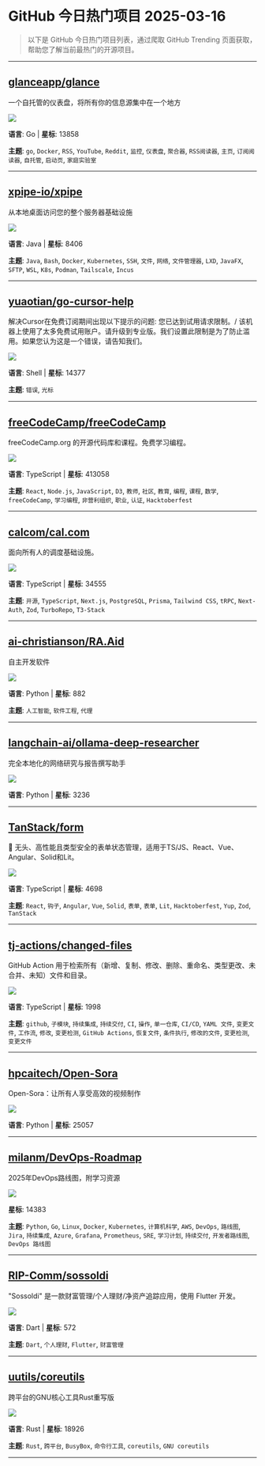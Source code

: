 # GitHub 今日热门项目  2025-03-16

> 以下是 GitHub 今日热门项目列表，通过爬取 GitHub Trending 页面获取，帮助您了解当前最热门的开源项目。

---

## [glanceapp/glance](https://github.com/glanceapp/glance)

一个自托管的仪表盘，将所有你的信息源集中在一个地方

![](https://github.com/glanceapp/glance/raw/main/docs/images/readme-main-image.png)

**语言**: Go | **星标**: 13858

**主题**: `go`, `Docker`, `RSS`, `YouTube`, `Reddit`, `监控`, `仪表盘`, `聚合器`, `RSS阅读器`, `主页`, `订阅阅读器`, `自托管`, `启动页`, `家庭实验室`

---

## [xpipe-io/xpipe](https://github.com/xpipe-io/xpipe)

从本地桌面访问您的整个服务器基础设施

![](https://github.com/xpipe-io/.github/raw/main/img/banner.png)

**语言**: Java | **星标**: 8406

**主题**: `Java`, `Bash`, `Docker`, `Kubernetes`, `SSH`, `文件`, `网络`, `文件管理器`, `LXD`, `JavaFX`, `SFTP`, `WSL`, `K8s`, `Podman`, `Tailscale`, `Incus`

---

## [yuaotian/go-cursor-help](https://github.com/yuaotian/go-cursor-help)

解决Cursor在免费订阅期间出现以下提示的问题: 您已达到试用请求限制。/ 该机器上使用了太多免费试用账户。请升级到专业版。我们设置此限制是为了防止滥用。如果您认为这是一个错误，请告知我们。

![](https://camo.githubusercontent.com/903306917af77398445399f3b74593a45721850e3ab499c6dad2355501fcc5df/68747470733a2f2f696d672e736869656c64732e696f2f6769746875622f762f72656c656173652f7975616f7469616e2f676f2d637572736f722d68656c703f7374796c653d666c61742d737175617265266c6f676f3d67697468756226636f6c6f723d626c7565)

**语言**: Shell | **星标**: 14377

**主题**: `错误`, `光标`

---

## [freeCodeCamp/freeCodeCamp](https://github.com/freeCodeCamp/freeCodeCamp)

freeCodeCamp.org 的开源代码库和课程。免费学习编程。

![](https://camo.githubusercontent.com/9f8a151d3c7a2faa784ff98bfdbb252d182eddb10e461666954f72aefc29c290/68747470733a2f2f63646e2e66726565636f646563616d702e6f72672f706c6174666f726d2f756e6976657273616c2f6663635f62616e6e65725f6e65772e706e67)

**语言**: TypeScript | **星标**: 413058

**主题**: `React`, `Node.js`, `JavaScript`, `D3`, `教师`, `社区`, `教育`, `编程`, `课程`, `数学`, `freeCodeCamp`, `学习编程`, `非营利组织`, `职业`, `认证`, `Hacktoberfest`

---

## [calcom/cal.com](https://github.com/calcom/cal.com)

面向所有人的调度基础设施。

![](https://user-images.githubusercontent.com/8019099/210054112-5955e812-a76e-4160-9ddd-58f2c72f1cce.png)

**语言**: TypeScript | **星标**: 34555

**主题**: `开源`, `TypeScript`, `Next.js`, `PostgreSQL`, `Prisma`, `Tailwind CSS`, `tRPC`, `Next-Auth`, `Zod`, `TurboRepo`, `T3-Stack`

---

## [ai-christianson/RA.Aid](https://github.com/ai-christianson/RA.Aid)

自主开发软件

![](https://github.com/ai-christianson/RA.Aid/raw/master/assets/logo-black-transparent.png)

**语言**: Python | **星标**: 882

**主题**: `人工智能`, `软件工程`, `代理`

---

## [langchain-ai/ollama-deep-researcher](https://github.com/langchain-ai/ollama-deep-researcher)

完全本地化的网络研究与报告撰写助手

![](https://private-user-images.githubusercontent.com/122662504/393983073-4308ee9c-abf3-4abb-9d1e-83e7c2c3f187.png?jwt=eyJhbGciOiJIUzI1NiIsInR5cCI6IkpXVCJ9.eyJpc3MiOiJnaXRodWIuY29tIiwiYXVkIjoicmF3LmdpdGh1YnVzZXJjb250ZW50LmNvbSIsImtleSI6ImtleTUiLCJleHAiOjE3NDIxMzA1NjEsIm5iZiI6MTc0MjEzMDI2MSwicGF0aCI6Ii8xMjI2NjI1MDQvMzkzOTgzMDczLTQzMDhlZTljLWFiZjMtNGFiYi05ZDFlLTgzZTdjMmMzZjE4Ny5wbmc_WC1BbXotQWxnb3JpdGhtPUFXUzQtSE1BQy1TSEEyNTYmWC1BbXotQ3JlZGVudGlhbD1BS0lBVkNPRFlMU0E1M1BRSzRaQSUyRjIwMjUwMzE2JTJGdXMtZWFzdC0xJTJGczMlMkZhd3M0X3JlcXVlc3QmWC1BbXotRGF0ZT0yMDI1MDMxNlQxMzA0MjFaJlgtQW16LUV4cGlyZXM9MzAwJlgtQW16LVNpZ25hdHVyZT02NTNkYjRhMjA1YjkxZDkxMGJjNTVlMjA1YTg3MTQyODE0YmNlNGJiNTc0YjZiNmI3MDQ0NmU3OGQ2YTExNTc2JlgtQW16LVNpZ25lZEhlYWRlcnM9aG9zdCJ9.xPaDGyEonsMwW9s_sn4gkcah8lz9_Ruc-SFm_8eTG2Q)

**语言**: Python | **星标**: 3236

---

## [TanStack/form](https://github.com/TanStack/form)

🤖 无头、高性能且类型安全的表单状态管理，适用于TS/JS、React、Vue、Angular、Solid和Lit。

![](https://github.com/TanStack/form/raw/main/media/repo-header.png)

**语言**: TypeScript | **星标**: 4698

**主题**: `React`, `钩子`, `Angular`, `Vue`, `Solid`, `表单`, `表单`, `Lit`, `Hacktoberfest`, `Yup`, `Zod`, `TanStack`

---

## [tj-actions/changed-files](https://github.com/tj-actions/changed-files)

GitHub Action 用于检索所有（新增、复制、修改、删除、重命名、类型更改、未合并、未知）文件和目录。

![](https://camo.githubusercontent.com/b77f39c8be354893e702dc451d8f56d80230a37d457e4cd96fcbfdce6d86d3e1/68747470733a2f2f696d672e736869656c64732e696f2f656e64706f696e743f7374796c653d666f722d7468652d62616467652675726c3d6874747073253341253246253246757365642d62792e76657263656c2e6170702532466170692532466769746875622d616374696f6e73253246757365642d6279253346616374696f6e253344746a2d616374696f6e732532466368616e6765642d66696c65732532367061636b6167655f69642533445547466a6132466e5a5330794f5451794e5455344d446b35253236626164676525334474727565)

**语言**: TypeScript | **星标**: 1998

**主题**: `github`, `子模块`, `持续集成`, `持续交付`, `CI`, `操作`, `单一仓库`, `CI/CD`, `YAML 文件`, `变更文件`, `工作流`, `修改`, `变更检测`, `GitHub Actions`, `恢复文件`, `条件执行`, `修改的文件`, `变更检测`, `变更文件`

---

## [hpcaitech/Open-Sora](https://github.com/hpcaitech/Open-Sora)

Open-Sora：让所有人享受高效的视频制作

![](https://github.com/hpcaitech/Open-Sora-Demo/raw/main/readme/icon.png)

**语言**: Python | **星标**: 25057

---

## [milanm/DevOps-Roadmap](https://github.com/milanm/DevOps-Roadmap)

2025年DevOps路线图，附学习资源

![](https://github.com/milanm/DevOps-Roadmap/raw/master/patreon.png)

**星标**: 14383

**主题**: `Python`, `Go`, `Linux`, `Docker`, `Kubernetes`, `计算机科学`, `AWS`, `DevOps`, `路线图`, `Jira`, `持续集成`, `Azure`, `Grafana`, `Prometheus`, `SRE`, `学习计划`, `持续交付`, `开发者路线图`, `DevOps 路线图`

---

## [RIP-Comm/sossoldi](https://github.com/RIP-Comm/sossoldi)

"Sossoldi" 是一款财富管理/个人理财/净资产追踪应用，使用 Flutter 开发。

![](https://camo.githubusercontent.com/64b42fea40fd44bcff13e2c796ecf75fd0cb0fa9667a92d7e7321b1337c35ece/68747470733a2f2f696d672e736869656c64732e696f2f646973636f72642f3931393133393336393737343839313038383f7374796c653d666c6174266c6f676f3d646973636f7264)

**语言**: Dart | **星标**: 572

**主题**: `Dart`, `个人理财`, `Flutter`, `财富管理`

---

## [uutils/coreutils](https://github.com/uutils/coreutils)

跨平台的GNU核心工具Rust重写版

![](https://github.com/uutils/coreutils/raw/main/docs/src/logo.svg)

**语言**: Rust | **星标**: 18926

**主题**: `Rust`, `跨平台`, `BusyBox`, `命令行工具`, `coreutils`, `GNU coreutils`

---

